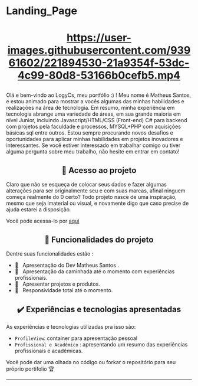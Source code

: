 # Landing_Page

<h1 align="center">

https://user-images.githubusercontent.com/93961602/221894530-21a9354f-53dc-4c99-80d8-53166b0cefb5.mp4

</h1>

Olá e bem-vindo ao LogyCs, meu portfólio :) ! Meu nome é Matheus Santos, e estou animado para mostrar a vocês algumas das minhas habilidades e realizações na área de tecnologia. Em resumo, minha experiência em tecnologia abrange uma variedade de áreas, em sua grande maioria em nível Junior, incluindo Javascript/HTML/CSS (Front-end) C# para backend com projetos pela faculdade e processos, MYSQL+PHP com aquisições básicas sql entre outros. Estou sempre procurando novos desafios e oportunidades para aplicar minhas habilidades em projetos inovadores e interessantes. Se você estiver interessado em trabalhar comigo ou tiver alguma pergunta sobre meu trabalho, não hesite em entrar em contato!

<h2 align="center">📁 Acesso ao projeto</h2>

Claro que não se esqueça de colocar seus dados e fazer algumas alterações para ser originalmente seu e com suas marcas, afinal ninguem começa realmente do 0 certo?
Todo projeto nasce de uma inspiração, mesmo que seja imaterial ou visual, e novamente digo que caso precise de ajuda estarei a disposição.

Você pode acessa-lo por [aqui](https://landing-page-matheuslcsantos.vercel.app/)

<h2 align="center">🔨 Funcionalidades do projeto</h2>
Dentre suas funcionalidades estão :

 - 🔨&nbsp;&nbsp; Apresentação do Dev Matheus Santos .
 - 🔨&nbsp;&nbsp; Apresentação da caminhada até o momento com experiências profissionais.
 - 🔨&nbsp;&nbsp; Apresentar projetos e produtos.
 - 🔨&nbsp;&nbsp; Responsividade total até o momento.
 
<h2 align="center">✔️ Experiências e tecnologias apresentadas</h2>
As experiências e tecnologias utilizadas pra isso são:

- `ProfileView`: container para apresentação pessoal
- `Profissional e Acadêmico` : apresentando um resumo das experiências profissionais e acadêmicas.

Você pode dar uma olhada no código ou forkar o repositório para seu próprio portifolio 🏆 

<hr>


